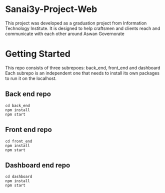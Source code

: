 # Sanai3y-Project-Web
This project was developed as a graduation project from Information Technology Institute. It is designed to help craftsmen and clients reach and communicate with each other around Aswan Governorate

# Getting Started
This repo consists of three subrepoes: back_end, front_end and dashboard<br />
Each subrepo is an independent one that needs to install its own packages to run it on the localhost.

## Back end repo
`cd back_end`<br />
`npm install`<br />
`npm start`

## Front end repo
`cd front_end`<br />
`npm install`<br />
`npm start`

## Dashboard end repo
`cd dashboard`<br />
`npm install`<br />
`npm start`

